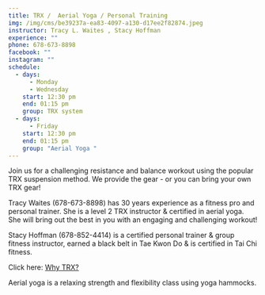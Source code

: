 ```yaml
---
title: TRX /  Aerial Yoga / Personal Training
img: /img/cms/be39237a-ea83-4097-a130-d17ee2f82874.jpeg
instructor: Tracy L. Waites , Stacy Hoffman
experience: ""
phone: 678-673-8898
facebook: ""
instagram: ""
schedule:
  - days:
      - Monday
      - Wednesday
    start: 12:30 pm
    end: 01:15 pm
    group: TRX system
  - days:
      - Friday
    start: 12:30 pm
    end: 01:15 pm
    group: "Aerial Yoga "
---
```

Join us for a challenging resistance and balance workout using the popular TRX suspension method. We provide the gear - or you can bring your own TRX gear! 

Tracy Waites (678-673-8898) has 30 years experience as a fitness pro and personal trainer. She is a level 2 TRX instructor & certified in aerial yoga.  She will bring out the best in you with an engaging and challenging workout! 

Stacy Hoffman (678-852-4414) is a certified personal trainer & group fitness instructor, earned a black belt in Tae Kwon Do & is certified in Tai Chi fitness.

Click here:  [Why TRX?](https://www.trxtraining.com/why-trx)

Aerial yoga is a relaxing strength and flexibility class using yoga hammocks.